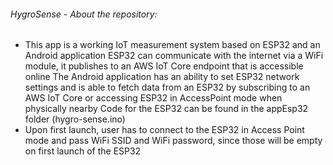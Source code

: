 ###### HygroSense - About the repository:
- This app is a working IoT measurement system based on ESP32 and an Android application
ESP32 can communicate with the internet via a WiFi module, it publishes to an AWS IoT Core endpoint that is accessible online
The Android application has an ability to set ESP32 network settings and is able to fetch data from an ESP32 by subscribing to an AWS IoT Core or accessing ESP32 in AccessPoint mode when physically nearby
Code for the ESP32 can be found in the appEsp32 folder (hygro-sense.ino)
- Upon first launch, user has to connect to the ESP32 in Access Point mode and pass WiFi SSID and WiFi password, 
since those will be empty on first launch of the ESP32
